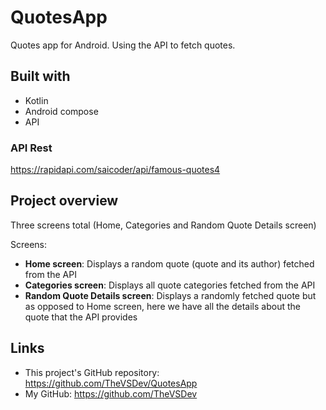 # QuotesApp

Quotes app for Android. Using the API to fetch quotes.

## Built with
- Kotlin
- Android compose
- API

### API Rest
https://rapidapi.com/saicoder/api/famous-quotes4

## Project overview
Three screens total (Home, Categories and Random Quote Details screen)

Screens: 
- **Home screen**: Displays a random quote (quote and its author) fetched from the API
- **Categories screen**: Displays all quote categories fetched from the API
- **Random Quote Details screen**: Displays a randomly fetched quote but as opposed to Home screen, here we have all the details about the quote that the API provides

## Links 
- This project's GitHub repository: https://github.com/TheVSDev/QuotesApp
- My GitHub: https://github.com/TheVSDev